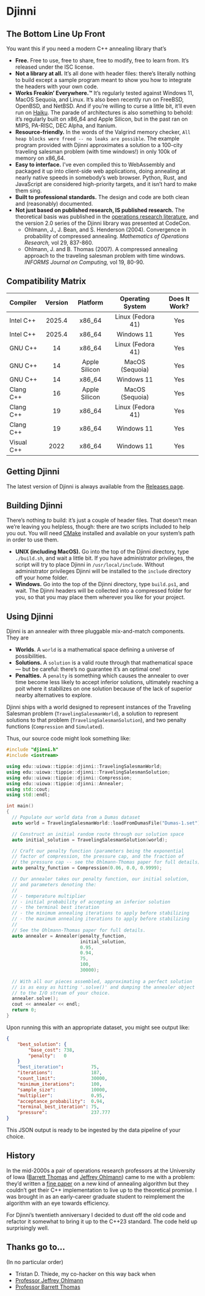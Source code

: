 # Djinni

## The Bottom Line Up Front
You want this if you need a modern C++ annealing library that’s

* **Free.** Free to use, free to share, free to modify, free to
  learn from. It’s released under the ISC license.
* **Not a library at all.** It’s all done with header files: there’s
  literally nothing to build except a sample program meant to show
  you how to integrate the headers with your own code.
* **Works Freakin’ Everywhere.™** It’s regularly tested against
  Windows 11, MacOS Sequoia, and Linux. It’s also been recently run
  on FreeBSD, OpenBSD, and NetBSD. And if you’re willing to curse a
  little bit, it’ll even run on [Haiku](https://www.haiku-os.org).
  The parade of architectures is also something to behold: it’s 
  regularly built on x86_64 and Apple Silicon, but in the past ran on
  MIPS, PA-RISC, DEC Alpha, and Itanium.
* **Resource-friendly.** In the words of the Valgrind memory checker,
  `All heap blocks were freed -- no leaks are possible`. The example
  program provided with Djinni approximates a solution to a 100-city
  traveling salesman problem (with time windows!) in only 100k of 
  memory on x86_64.
* **Easy to interface.** I’ve even compiled this to WebAssembly and
  packaged it up into client-side web applications, doing annealing
  at nearly native speeds in somebody’s web browser. Python, Rust, and
  JavaScript are considered high-priority targets, and it isn’t hard
  to make them sing.
* **Built to professional standards.** The design and code are both
  clean and (reasonably) documented.
* **Not just based on published research, IS published research.**
  The theoretical basis was published in the 
  [operations research literature](https://myweb.uiowa.edu/bthoa/DownloadItems/TSPTWpaper4-05-05.pdf),
  and the version 2.0 series of the Djinni library was presented at
  CodeCon.
  - Ohlmann, J., J. Bean, and S. Henderson (2004).
  Convergence in probability of compressed annealing.
  *Mathematics of Operations Research,* vol 29, 837-860.
  - Ohlmann, J. and B. Thomas (2007).
  A compressed annealing approach to the traveling salesman problem with time windows.
  *INFORMS Journal on Computing,* vol 19, 80-90.

## Compatibility Matrix
| **Compiler** | **Version** | **Platform**  | **Operating System** | **Does It Work?** |
|:-------------|:-----------:|:-------------:|:--------------------:|:-----------------:|
| Intel C++    |   2025.4    |    x86_64     | Linux (Fedora 41)    |           Yes     |
| Intel C++    |   2025.4    |    x86_64     | Windows 11           |           Yes     |
| GNU C++      |     14      |    x86_64     | Linux (Fedora 41)    |           Yes     |
| GNU C++      |     14      | Apple Silicon | MacOS (Sequoia)      |           Yes     |
| GNU C++      |     14      | x86_64        | Windows 11           |           Yes     |
| Clang C++    |     16      | Apple Silicon | MacOS (Sequoia)      |           Yes     |
| Clang C++    |     19      |    x86_64     | Linux (Fedora 41)    |           Yes     |
| Clang C++    |     19      |    x86_64     | Windows 11           |           Yes     |
| Visual C++   |    2022     |    x86_64     | Windows 11           |           Yes     |

## Getting Djinni
The latest version of Djinni is always available from the 
[Releases page](https://github.com/rjhansen/djinni/releases).

## Building Djinni
There’s nothing *to* build: it’s just a couple of header files. That
doesn’t mean we’re leaving you helpless, though: there are two scripts
included to help you out. You will need [CMake](https://www.cmake.org)
installed and available on your system’s path in order to use them.

* **UNIX (including MacOS).** Go into the top of the Djinni directory,
  type `./build.sh`, and wait a little bit. If you have administrator
  privileges, the script will try to place Djinni in `/usr/local/include`.
  Without administrator privileges Djinni will be installed to the 
  `include` directory off your home folder.
* **Windows.** Go into the top of the Djinni directory, type `build.ps1`,
  and wait. The Djinni headers will be collected into a compressed folder
  for you, so that you may place them wherever you like for your project.

## Using Djinni

Djinni is an annealer with three pluggable mix-and-match components. They are

* **Worlds**. A `world` is a mathematical space defining a universe of
  possibilities.
* **Solutions.** A `solution` is a valid route through that mathematical
  space — but be careful: there’s no guarantee it’s an optimal one!
* **Penalties.** A `penalty` is something which causes the annealer to
  over time become less likely to accept inferior solutions, ultimately
  reaching a poit where it stabilizes on one solution because of the lack
  of superior nearby alternatives to explore.

Djinni ships with a world designed to represent instances of the Traveling
Salesman problem (`TravelingSalesmanWorld`), a solution to represent
solutions to that problem (`TravelingSalesmanSolution`), and two penalty
functions (`Compression` and `Simulated`).

Thus, our source code might look something like:

```c++
#include "djinni.h"
#include <iostream>

using edu::uiowa::tippie::djinni::TravelingSalesmanWorld;
using edu::uiowa::tippie::djinni::TravelingSalesmanSolution;
using edu::uiowa::tippie::djinni::Compression;
using edu::uiowa::tippie::djinni::Annealer;
using std::cout;
using std::endl;

int main()
{
  // Populate our world data from a Dumas dataset
  auto world = TravelingSalesmanWorld::loadFromDumasFile("Dumas-1.set");

  // Construct an initial random route through our solution space
  auto initial_solution = TravelingSalesmanSolution(world);

  // Craft our penalty function (parameters being the exponential
  // factor of compression, the pressure cap, and the fraction of
  // the pressure cap -- see the Ohlmann-Thomas paper for full details).
  auto penalty_function = Compression(0.06, 0.0, 0.9999);

  // Our annealer takes our penalty function, our initial solution,
  // and parameters denoting the:
  //
  // - temperature multiplier
  // - initial probability of accepting an inferior solution
  // - the terminal best iteration
  // - the minimum annealing iterations to apply before stabilizing
  // - the maximum annealing iterations to apply before stabilizing
  //
  // See the Ohlmann-Thomas paper for full details.
  auto annealer = Annealer(penalty_function,
                           initial_solution,
                           0.95,
                           0.94,
                           75,
                           100,
                           30000);
  
  // With all our pieces assembled, approximating a perfect solution
  // is as easy as hitting '.solve()' and dumping the annealer object
  // to the I/O stream of your choice.
  annealer.solve();
  cout << annealer << endl;
  return 0;
}
```

Upon running this with an appropriate dataset, you might see output like:

```json
{
	"best_solution": {
		"base_cost": 738,
		"penalty":   0
	}
	"best_iteration":          75,
	"iterations":              187,
	"count_limit":             30000,
	"minimum_iterations":      100,
	"sample_size":             10000,
	"multiplier":              0.95,
	"acceptance_probability":  0.94,
	"terminal_best_iteration": 75,
	"pressure":                237.777
}
```

This JSON output is ready to be ingested by the data pipeline of your choice.

## History
In the mid-2000s a pair of operations research professors at the
University of Iowa ([Barrett Thomas](https://tippie.uiowa.edu/people/barrett-thomas) 
and [Jeffrey Ohlmann](https://tippie.uiowa.edu/people/jeffrey-ohlmann)) came to me 
with a problem: they’d written a
[fine paper](https://myweb.uiowa.edu/bthoa/DownloadItems/TSPTWpaper4-05-05.pdf)
on a new kind of annealing algorithm but they couldn’t get their C++ 
implementation to live up to the theoretical promise. I was brought in 
as an early-career graduate student to reimplement the algorithm with 
an eye towards efficiency.

For Djinni’s twentieth anniversary I decided to dust off the old
code and refactor it somewhat to bring it up to the C++23 standard.
The code held up surprisingly well.

## Thanks go to…
(In no particular order)

* Tristan D. Thiede, my co-hacker on this way back when
* [Professor Jeffrey Ohlmann](https://tippie.uiowa.edu/people/jeffrey-ohlmann)
* [Professor Barrett Thomas](https://tippie.uiowa.edu/people/barrett-thomas)